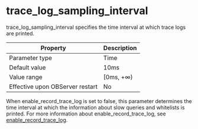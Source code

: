 trace_log_sampling_interval 
================================================

trace_log_sampling_interval specifies the time interval at which trace logs are printed. 


|          **Property**           | **Description** |
|---------------------------------|-----------------|
| Parameter type                  | Time            |
| Default value                   | 10ms            |
| Value range                     | \[0ms, +∞)      |
| Effective upon OBServer restart | No              |



When enable_record_trace_log is set to false, this parameter determines the time interval at which the information about slow queries and whitelists is printed. For more information about enable_record_trace_log, see [enable_record_trace_log](/en-US/13.reference-guide/3.system-configuration-items/66.enable_record_trace_log.md).
